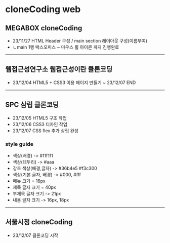# cloneCoding web
## MEGABOX cloneCoding
* 23/11/27 HTML Header 구성 / main section 레이아웃 구성(이름부여)
* ㄴmain 1행 박스오피스 ~ 마우스 휠 아이콘 까지 진행완료
------
## 웹접근성연구소 웹접근성이란 클론코딩
* 23/12/04 HTML5 + CSS3 이용 페이지 만들기 ~ 23/12/07 END
------
## SPC 삼립 클론코딩
* 23/12/05 HTML5 구조 작업
* 23/12/06 CSS3 디자인 작업
* 23/12/07 CSS flex 추가 삼립 완성
### style guide
* 색상(배경) -> #f1f1f1
* 색상(테두리) -> #aaa
* 강조 색상(배경,글자) -> #36b4e5 #f3c300
* 색상(기본 글자, 배경) -> #000, #fff
* 메뉴 크기 = 16px
* 제목 글자 크기 = 40px
* 부제목 글자 크기 -> 21px
* 내용 글자 크기 -> 16px, 18px
------
## 서울시청 cloneCoding
* 23/12/07 클론코딩 시작